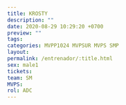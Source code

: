 ```yaml
---
title: KROSTY
description: ""
date: 2020-08-29 10:29:20 +0700
preview: ""
tags: 
categories: MVPP1024 MVPSUR MVPS SMP
layout: 
permalink: /entrenador/:title.html
sex: male1
tickets: 
team: SM
MVPS: 
rol: ADC
---
```

